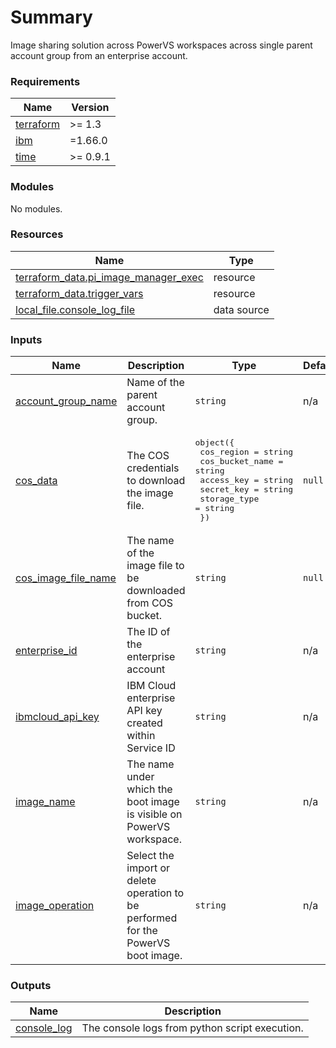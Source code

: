 # Summary

Image sharing solution across PowerVS workspaces across single parent account group from an enterprise account.

### Requirements

| Name | Version |
|------|---------|
| <a name="requirement_terraform"></a> [terraform](#requirement\_terraform) | >= 1.3 |
| <a name="requirement_ibm"></a> [ibm](#requirement\_ibm) | =1.66.0 |
| <a name="requirement_time"></a> [time](#requirement\_time) | >= 0.9.1 |

### Modules

No modules.

### Resources

| Name | Type |
|------|------|
| [terraform_data.pi_image_manager_exec](https://registry.terraform.io/providers/hashicorp/terraform/latest/docs/resources/data) | resource |
| [terraform_data.trigger_vars](https://registry.terraform.io/providers/hashicorp/terraform/latest/docs/resources/data) | resource |
| [local_file.console_log_file](https://registry.terraform.io/providers/hashicorp/local/latest/docs/data-sources/file) | data source |

### Inputs

| Name | Description | Type | Default | Required |
|------|-------------|------|---------|:--------:|
| <a name="input_account_group_name"></a> [account\_group\_name](#input\_account\_group\_name) | Name of the parent account group. | `string` | n/a | yes |
| <a name="input_cos_data"></a> [cos\_data](#input\_cos\_data) | The COS credentials to download the image file. | <pre>object({<br>    cos_region      = string<br>    cos_bucket_name = string<br>    access_key      = string<br>    secret_key      = string<br>    storage_type    = string<br>  })</pre> | `null` | no |
| <a name="input_cos_image_file_name"></a> [cos\_image\_file\_name](#input\_cos\_image\_file\_name) | The name of the image file to be downloaded from COS bucket. | `string` | `null` | no |
| <a name="input_enterprise_id"></a> [enterprise\_id](#input\_enterprise\_id) | The ID of the enterprise account | `string` | n/a | yes |
| <a name="input_ibmcloud_api_key"></a> [ibmcloud\_api\_key](#input\_ibmcloud\_api\_key) | IBM Cloud enterprise API key created within Service ID | `string` | n/a | yes |
| <a name="input_image_name"></a> [image\_name](#input\_image\_name) | The name under which the boot image is visible on PowerVS workspace. | `string` | n/a | yes |
| <a name="input_image_operation"></a> [image\_operation](#input\_image\_operation) | Select the import or delete operation to be performed for the PowerVS boot image. | `string` | n/a | yes |

### Outputs

| Name | Description |
|------|-------------|
| <a name="output_console_log"></a> [console\_log](#output\_console\_log) | The console logs from python script execution. |